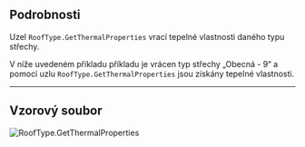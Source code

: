 ## Podrobnosti
Uzel `RoofType.GetThermalProperties` vrací tepelné vlastnosti daného typu střechy.

V níže uvedeném příkladu příkladu je vrácen typ střechy „Obecná - 9“ a pomocí uzlu `RoofType.GetThermalProperties` jsou získány tepelné vlastnosti.
___
## Vzorový soubor

![RoofType.GetThermalProperties](./Revit.Elements.RoofType.GetThermalProperties_img.jpg)
